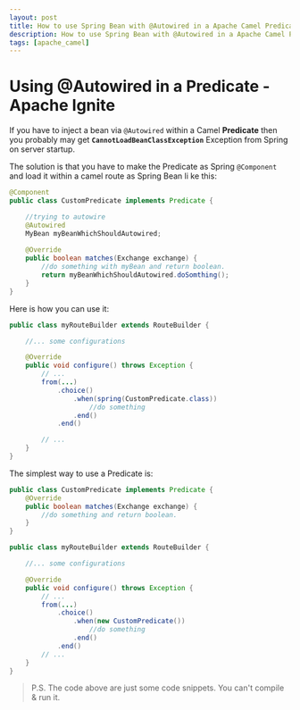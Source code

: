```yaml
---
layout: post
title: How to use Spring Bean with @Autowired in a Apache Camel Predicate
description: How to use Spring Bean with @Autowired in a Apache Camel Predicate. It's part 1 of the Apache Camel knowledge series
tags: [apache_camel]
---
```


# Using @Autowired in a Predicate - Apache Ignite

If you have to inject a bean via `@Autowired` within a Camel **Predicate** then you probably may get **`CannotLoadBeanClassException`** Exception from Spring on server startup. 

The solution is that you have to make the Predicate as Spring `@Component` and load it within a camel route as Spring Bean li
ke this: 

```java
@Component
public class CustomPredicate implements Predicate {

    //trying to autowire
    @Autowired
    MyBean myBeanWhichShouldAutowired;
    
    @Override 
    public boolean matches(Exchange exchange) {
        //do something with myBean and return boolean. 
        return myBeanWhichShouldAutowired.doSomthing();
    }
}
```

Here is how you can use it: 

```java
public class myRouteBuilder extends RouteBuilder {

    //... some configurations

    @Override
    public void configure() throws Exception {
        // ...
        from(...)
            .choice()
                .when(spring(CustomPredicate.class))
                    //do something
                .end()
            .end()

        // ...
    }    
}
```


The simplest way to use a Predicate is: 

```java
public class CustomPredicate implements Predicate {
    @Override 
    public boolean matches(Exchange exchange) {
        //do something and return boolean. 
    }
}

public class myRouteBuilder extends RouteBuilder { 

    //... some configurations

    @Override
    public void configure() throws Exception {
        // ...
        from(...)
            .choice()
                .when(new CustomPredicate())
                    //do something
                .end()
            .end()
        // ...
    }    
}
```

> P.S. The code above are just some code snippets. You can't compile & run it.
